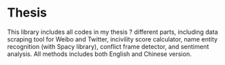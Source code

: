 # Thesis
This library includes all codes in my thesis
? different parts, including data scraping tool for Weibo and Twitter, incivility score calculator, name entity recognition (with Spacy library), conflict frame detector, and sentiment analysis.
All methods includes both English and Chinese version.
